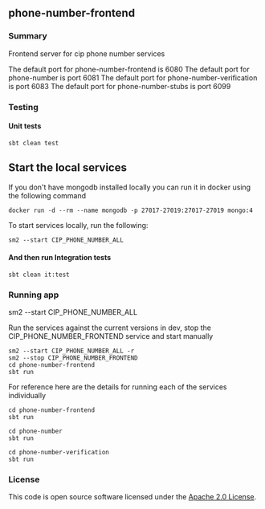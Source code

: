 
## phone-number-frontend

### Summary

Frontend server for cip phone number services

The default port for phone-number-frontend is 6080
The default port for phone-number is port 6081
The default port for phone-number-verification is port 6083
The default port for phone-number-stubs is port 6099

### Testing

#### Unit tests

    sbt clean test

## Start the local services

If you don't have mongodb installed locally you can run it in docker using the following command

    docker run -d --rm --name mongodb -p 27017-27019:27017-27019 mongo:4

To start services locally, run the following:

    sm2 --start CIP_PHONE_NUMBER_ALL

#### And then run Integration tests

    sbt clean it:test

### Running app

sm2 --start CIP_PHONE_NUMBER_ALL

Run the services against the current versions in dev, stop the CIP_PHONE_NUMBER_FRONTEND service and start manually

    sm2 --start CIP_PHONE_NUMBER_ALL -r
    sm2 --stop CIP_PHONE_NUMBER_FRONTEND
    cd phone-number-frontend
    sbt run

For reference here are the details for running each of the services individually

    cd phone-number-frontend
    sbt run
 
    cd phone-number
    sbt run

    cd phone-number-verification
    sbt run

### License

This code is open source software licensed under the [Apache 2.0 License]("http://www.apache.org/licenses/LICENSE-2.0.html").
